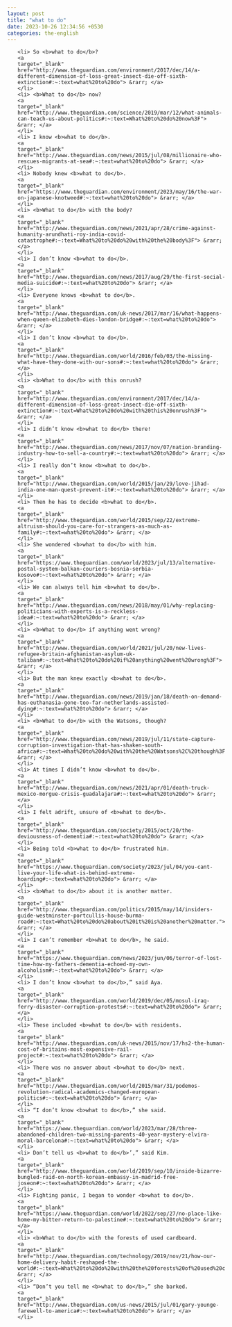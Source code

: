 ```yaml
---
layout: post
title: "what to do"
date: 2023-10-26 12:34:56 +0530
categories: the-english
---
```

<ol>

    <li> So <b>what to do</b>?
    <a 
    target="_blank" 
    href="http://www.theguardian.com/environment/2017/dec/14/a-different-dimension-of-loss-great-insect-die-off-sixth-extinction#:~:text=what%20to%20do"> &rarr; </a>
    </li>
    <li> <b>What to do</b> now?
    <a 
    target="_blank" 
    href="http://www.theguardian.com/science/2019/mar/12/what-animals-can-teach-us-about-politics#:~:text=What%20to%20do%20now%3F"> &rarr; </a>
    </li>
    <li> I know <b>what to do</b>.
    <a 
    target="_blank" 
    href="http://www.theguardian.com/news/2015/jul/08/millionaire-who-rescues-migrants-at-sea#:~:text=what%20to%20do"> &rarr; </a>
    </li>
    <li> Nobody knew <b>what to do</b>.
    <a 
    target="_blank" 
    href="https://www.theguardian.com/environment/2023/may/16/the-war-on-japanese-knotweed#:~:text=what%20to%20do"> &rarr; </a>
    </li>
    <li> <b>What to do</b> with the body?
    <a 
    target="_blank" 
    href="http://www.theguardian.com/news/2021/apr/28/crime-against-humanity-arundhati-roy-india-covid-catastrophe#:~:text=What%20to%20do%20with%20the%20body%3F"> &rarr; </a>
    </li>
    <li> I don’t know <b>what to do</b>.
    <a 
    target="_blank" 
    href="http://www.theguardian.com/news/2017/aug/29/the-first-social-media-suicide#:~:text=what%20to%20do"> &rarr; </a>
    </li>
    <li> Everyone knows <b>what to do</b>.
    <a 
    target="_blank" 
    href="http://www.theguardian.com/uk-news/2017/mar/16/what-happens-when-queen-elizabeth-dies-london-bridge#:~:text=what%20to%20do"> &rarr; </a>
    </li>
    <li> I don’t know <b>what to do</b>.
    <a 
    target="_blank" 
    href="http://www.theguardian.com/world/2016/feb/03/the-missing-what-have-they-done-with-our-sons#:~:text=what%20to%20do"> &rarr; </a>
    </li>
    <li> <b>What to do</b> with this onrush?
    <a 
    target="_blank" 
    href="http://www.theguardian.com/environment/2017/dec/14/a-different-dimension-of-loss-great-insect-die-off-sixth-extinction#:~:text=What%20to%20do%20with%20this%20onrush%3F"> &rarr; </a>
    </li>
    <li> I didn’t know <b>what to do</b> there!
    <a 
    target="_blank" 
    href="http://www.theguardian.com/news/2017/nov/07/nation-branding-industry-how-to-sell-a-country#:~:text=what%20to%20do"> &rarr; </a>
    </li>
    <li> I really don’t know <b>what to do</b>.
    <a 
    target="_blank" 
    href="http://www.theguardian.com/world/2015/jan/29/love-jihad-india-one-man-quest-prevent-it#:~:text=what%20to%20do"> &rarr; </a>
    </li>
    <li> Then he has to decide <b>what to do</b>.
    <a 
    target="_blank" 
    href="http://www.theguardian.com/world/2015/sep/22/extreme-altruism-should-you-care-for-strangers-as-much-as-family#:~:text=what%20to%20do"> &rarr; </a>
    </li>
    <li> She wondered <b>what to do</b> with him.
    <a 
    target="_blank" 
    href="https://www.theguardian.com/world/2023/jul/13/alternative-postal-system-balkan-couriers-bosnia-serbia-kosovo#:~:text=what%20to%20do"> &rarr; </a>
    </li>
    <li> We can always tell him <b>what to do</b>.
    <a 
    target="_blank" 
    href="http://www.theguardian.com/news/2018/may/01/why-replacing-politicians-with-experts-is-a-reckless-idea#:~:text=what%20to%20do"> &rarr; </a>
    </li>
    <li> <b>What to do</b> if anything went wrong?
    <a 
    target="_blank" 
    href="http://www.theguardian.com/world/2021/jul/20/new-lives-refugee-britain-afghanistan-asylum-uk-taliban#:~:text=What%20to%20do%20if%20anything%20went%20wrong%3F"> &rarr; </a>
    </li>
    <li> But the man knew exactly <b>what to do</b>.
    <a 
    target="_blank" 
    href="http://www.theguardian.com/news/2019/jan/18/death-on-demand-has-euthanasia-gone-too-far-netherlands-assisted-dying#:~:text=what%20to%20do"> &rarr; </a>
    </li>
    <li> <b>What to do</b> with the Watsons, though?
    <a 
    target="_blank" 
    href="http://www.theguardian.com/news/2019/jul/11/state-capture-corruption-investigation-that-has-shaken-south-africa#:~:text=What%20to%20do%20with%20the%20Watsons%2C%20though%3F"> &rarr; </a>
    </li>
    <li> At times I didn’t know <b>what to do</b>.
    <a 
    target="_blank" 
    href="http://www.theguardian.com/news/2021/apr/01/death-truck-mexico-morgue-crisis-guadalajara#:~:text=what%20to%20do"> &rarr; </a>
    </li>
    <li> I felt adrift, unsure of <b>what to do</b>.
    <a 
    target="_blank" 
    href="http://www.theguardian.com/society/2015/oct/20/the-deviousness-of-dementia#:~:text=what%20to%20do"> &rarr; </a>
    </li>
    <li> Being told <b>what to do</b> frustrated him.
    <a 
    target="_blank" 
    href="https://www.theguardian.com/society/2023/jul/04/you-cant-live-your-life-what-is-behind-extreme-hoarding#:~:text=what%20to%20do"> &rarr; </a>
    </li>
    <li> <b>What to do</b> about it is another matter.
    <a 
    target="_blank" 
    href="http://www.theguardian.com/politics/2015/may/14/insiders-guide-westminster-portcullis-house-burma-road#:~:text=What%20to%20do%20about%20it%20is%20another%20matter."> &rarr; </a>
    </li>
    <li> I can’t remember <b>what to do</b>, he said.
    <a 
    target="_blank" 
    href="https://www.theguardian.com/news/2023/jun/06/terror-of-lost-time-how-my-fathers-dementia-echoed-my-own-alcoholism#:~:text=what%20to%20do"> &rarr; </a>
    </li>
    <li> I don’t know <b>what to do</b>,” said Aya.
    <a 
    target="_blank" 
    href="http://www.theguardian.com/world/2019/dec/05/mosul-iraq-ferry-disaster-corruption-protests#:~:text=what%20to%20do"> &rarr; </a>
    </li>
    <li> These included <b>what to do</b> with residents.
    <a 
    target="_blank" 
    href="http://www.theguardian.com/uk-news/2015/nov/17/hs2-the-human-cost-of-britains-most-expensive-rail-project#:~:text=what%20to%20do"> &rarr; </a>
    </li>
    <li> There was no answer about <b>what to do</b> next.
    <a 
    target="_blank" 
    href="http://www.theguardian.com/world/2015/mar/31/podemos-revolution-radical-academics-changed-european-politics#:~:text=what%20to%20do"> &rarr; </a>
    </li>
    <li> “I don’t know <b>what to do</b>,” she said.
    <a 
    target="_blank" 
    href="https://www.theguardian.com/world/2023/mar/28/three-abandoned-children-two-missing-parents-40-year-mystery-elvira-moral-barcelona#:~:text=what%20to%20do"> &rarr; </a>
    </li>
    <li> Don’t tell us <b>what to do</b>’,” said Kim.
    <a 
    target="_blank" 
    href="http://www.theguardian.com/world/2019/sep/10/inside-bizarre-bungled-raid-on-north-korean-embassy-in-madrid-free-joseon#:~:text=what%20to%20do"> &rarr; </a>
    </li>
    <li> Fighting panic, I began to wonder <b>what to do</b>.
    <a 
    target="_blank" 
    href="https://www.theguardian.com/world/2022/sep/27/no-place-like-home-my-bitter-return-to-palestine#:~:text=what%20to%20do"> &rarr; </a>
    </li>
    <li> <b>What to do</b> with the forests of used cardboard.
    <a 
    target="_blank" 
    href="http://www.theguardian.com/technology/2019/nov/21/how-our-home-delivery-habit-reshaped-the-world#:~:text=What%20to%20do%20with%20the%20forests%20of%20used%20cardboard."> &rarr; </a>
    </li>
    <li> “Don’t you tell me <b>what to do</b>,” she barked.
    <a 
    target="_blank" 
    href="http://www.theguardian.com/us-news/2015/jul/01/gary-younge-farewell-to-america#:~:text=what%20to%20do"> &rarr; </a>
    </li>